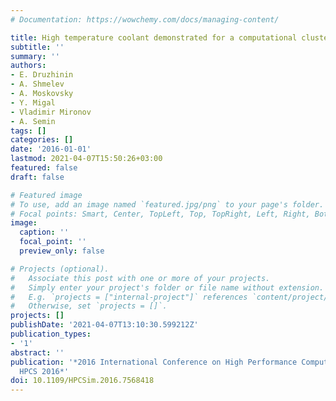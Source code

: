 ```yaml
---
# Documentation: https://wowchemy.com/docs/managing-content/

title: High temperature coolant demonstrated for a computational cluster
subtitle: ''
summary: ''
authors:
- E. Druzhinin
- A. Shmelev
- A. Moskovsky
- Y. Migal
- Vladimir Mironov
- A. Semin
tags: []
categories: []
date: '2016-01-01'
lastmod: 2021-04-07T15:50:26+03:00
featured: false
draft: false

# Featured image
# To use, add an image named `featured.jpg/png` to your page's folder.
# Focal points: Smart, Center, TopLeft, Top, TopRight, Left, Right, BottomLeft, Bottom, BottomRight.
image:
  caption: ''
  focal_point: ''
  preview_only: false

# Projects (optional).
#   Associate this post with one or more of your projects.
#   Simply enter your project's folder or file name without extension.
#   E.g. `projects = ["internal-project"]` references `content/project/deep-learning/index.md`.
#   Otherwise, set `projects = []`.
projects: []
publishDate: '2021-04-07T13:10:30.599212Z'
publication_types:
- '1'
abstract: ''
publication: '*2016 International Conference on High Performance Computing and Simulation,
  HPCS 2016*'
doi: 10.1109/HPCSim.2016.7568418
---
```

